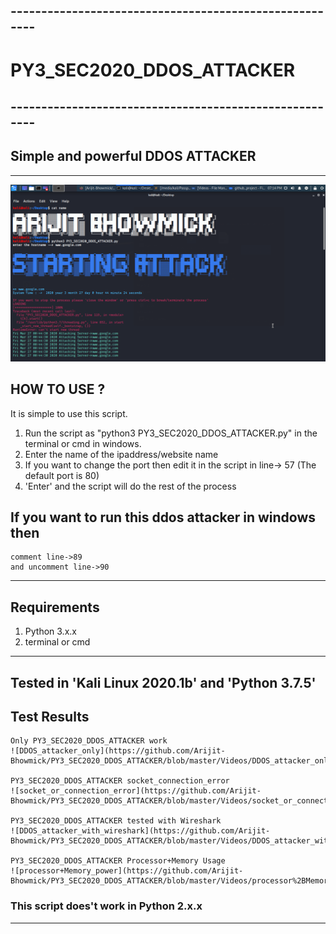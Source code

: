 ## -------------------------------------------------------
# PY3_SEC2020_DDOS_ATTACKER
## -------------------------------------------------------
## Simple and powerful DDOS ATTACKER
----------------------------------------------------------
![PY3_SEC2020_DDOS_ATTACKER](https://github.com/Arijit-Bhowmick/PY3_SEC2020_DDOS_ATTACKER/blob/master/Pictures/PY3_SEC2020_DDOS_ATTACKER.png)

## HOW TO USE ?
It is simple to use this script.
1. Run the script as
  "python3 PY3_SEC2020_DDOS_ATTACKER.py" in the terminal or cmd in windows.
2. Enter the name of the ipaddress/website name
3. If you want to change the port then edit it in the script in line-> 57
    (The default port is 80)
4. 'Enter' and the script will do the rest of the process

## If you want to run this ddos attacker in windows then 
	comment line->89
	and uncomment line->90
---------------------------------------------------------------
## Requirements
1. Python 3.x.x
2. terminal or cmd
----------------------------------------------------------
## Tested in 'Kali Linux 2020.1b' and 'Python 3.7.5'
## Test Results
	Only PY3_SEC2020_DDOS_ATTACKER work
	![DDOS_attacker_only](https://github.com/Arijit-Bhowmick/PY3_SEC2020_DDOS_ATTACKER/blob/master/Videos/DDOS_attacker_only.mp4)
	
	PY3_SEC2020_DDOS_ATTACKER socket_connection_error
	![socket_or_connection_error](https://github.com/Arijit-Bhowmick/PY3_SEC2020_DDOS_ATTACKER/blob/master/Videos/socket_or_connection_error.mp4)
	
	PY3_SEC2020_DDOS_ATTACKER tested with Wireshark
	![DDOS_attacker_with_wireshark](https://github.com/Arijit-Bhowmick/PY3_SEC2020_DDOS_ATTACKER/blob/master/Videos/DDOS_attacker_with_wireshark.mp4)
	
	PY3_SEC2020_DDOS_ATTACKER Processor+Memory Usage
	![processor+Memory_power](https://github.com/Arijit-Bhowmick/PY3_SEC2020_DDOS_ATTACKER/blob/master/Videos/processor%2BMemory_power.mp4)
	
	
### This script does't work in Python 2.x.x
---------------------------------------------------------
